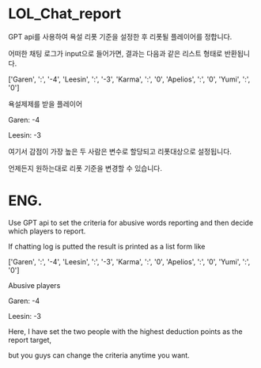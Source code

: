# LOL_Chat_report

GPT api를 사용하여 욕설 리폿 기준을 설정한 후 리폿될 플레이어를 정합니다.

어떠한 채팅 로그가 input으로 들어가면, 결과는 다음과 같은 리스트 형태로 반환됩니다.

['Garen', ':', '-4', 'Leesin', ':', '-3', 'Karma', ':', '0', 'Apelios', ':', '0', 'Yumi', ':', '0']


욕설제제를 받을 플레이어

Garen: -4

Leesin: -3

여기서 감점이 가장 높은 두 사람은 변수로 할당되고 리폿대상으로 설정됩니다.

언제든지 원하는대로 리폿 기준을 변경할 수 있습니다.


# ENG.


Use GPT api to set the criteria for abusive words reporting and then decide which players to report.

If chatting log is putted the result is printed as a list form like

['Garen', ':', '-4', 'Leesin', ':', '-3', 'Karma', ':', '0', 'Apelios', ':', '0', 'Yumi', ':', '0']


Abusive players

Garen: -4

Leesin: -3

Here, I have set the two people with the highest deduction points as the report target,

but you guys can change the criteria anytime you want.
